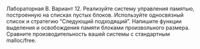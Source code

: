 Лабораторная B. Вариант 12. Реализуйте систему управления памятью, построенную на списках пустых блоков. Используйте односвязный список и стратегию “Следующий подходящий”.
Напишите функции выделения и освобождения памяти блоками произвольного размера.
Сравните производительность вашей системы с стандартным malloc/free.